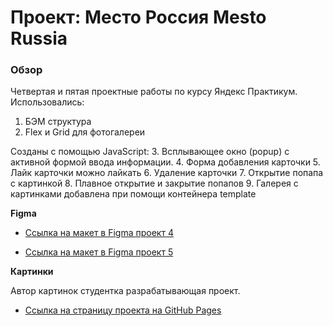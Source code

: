 # Проект: Место Россия Mesto Russia

### Обзор
Четвертая и пятая проектные работы по курсу Яндекс Практикум. 
Использовались:
1. БЭМ структура
2. Flex и Grid для фотогалереи

Созданы с помощью JavaScript:
3. Всплывающее окно (popup) с активной формой ввода информации.
4. Форма добавления карточки
5. Лайк карточки можно лайкать
6. Удаление карточки
7. Открытие попапа с картинкой
8. Плавное открытие и закрытие попапов
9. Галерея с картинками добавлена при помощи контейнера template

**Figma**

* [Ссылка на макет в Figma проект 4](https://www.figma.com/file/2cn9N9jSkmxD84oJik7xL7/JavaScript.-Sprint-4?node-id=0%3A1)

* [Ссылка на макет в Figma проект 5](https://www.figma.com/file/bjyvbKKJN2naO0ucURl2Z0/JavaScript.-Sprint-5?node-id=50160%3A460)

**Картинки**

Автор картинок студентка разрабатывающая проект.

* [Ссылка на страницу проекта на GitHub Pages](https://olga-x.github.io/mesto/)